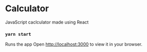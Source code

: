 # Calculator

JavaScript caclculator made using React

### `yarn start`

Runs the app
Open [http://localhost:3000](http://localhost:3000) to view it in your browser.

